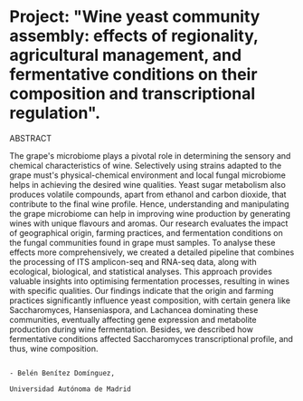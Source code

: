 # Project: "Wine yeast community assembly: effects of regionality, agricultural management, and fermentative conditions on their composition and transcriptional regulation".

ABSTRACT

The grape's microbiome plays a pivotal role in determining the sensory and chemical characteristics of wine. Selectively using strains adapted to the grape must's physical-chemical environment and local fungal microbiome helps in achieving the desired wine qualities. Yeast sugar metabolism also produces volatile compounds, apart from ethanol and carbon dioxide, that contribute to the final wine profile. Hence, understanding and manipulating the grape microbiome can help in improving wine production by generating wines with unique flavours and aromas. Our research evaluates the impact of geographical origin, farming practices, and fermentation conditions on the fungal communities found in grape must samples. To analyse these effects more comprehensively, we created a detailed pipeline that combines the processing of ITS amplicon-seq and RNA-seq data, along with ecological, biological, and statistical analyses. This approach provides valuable insights into optimising fermentation processes, resulting in wines with specific qualities. Our findings indicate that the origin and farming practices significantly influence yeast composition, with certain genera like Saccharomyces, Hanseniaspora, and Lachancea dominating these communities, eventually affecting gene expression and metabolite production during wine fermentation. Besides, we described how fermentative conditions affected Saccharomyces transcriptional profile, and thus, wine composition.



                                                                                                                                  - Belén Benítez Domínguez,
                                                                                                                                  Universidad Autónoma de Madrid
